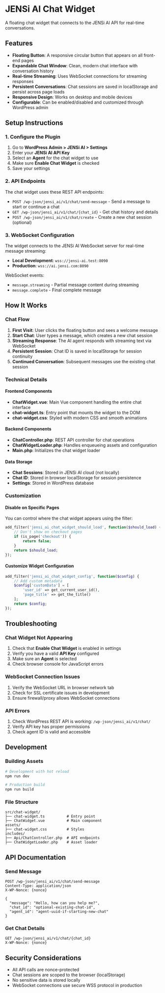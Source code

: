 # JENSi AI Chat Widget

A floating chat widget that connects to the JENSi AI API for real-time conversations.

## Features

- **Floating Button**: A responsive circular button that appears on all front-end pages
- **Expandable Chat Window**: Clean, modern chat interface with conversation history
- **Real-time Streaming**: Uses WebSocket connections for streaming responses
- **Persistent Conversations**: Chat sessions are saved in localStorage and persist across page loads
- **Responsive Design**: Works on desktop and mobile devices
- **Configurable**: Can be enabled/disabled and customized through WordPress admin

## Setup Instructions

### 1. Configure the Plugin

1. Go to **WordPress Admin > JENSi AI > Settings**
2. Enter your **JENSi AI API Key**
3. Select an **Agent** for the chat widget to use
4. Make sure **Enable Chat Widget** is checked
5. Save your settings

### 2. API Endpoints

The chat widget uses these REST API endpoints:

- `POST /wp-json/jensi_ai/v1/chat/send-message` - Send a message to start or continue a chat
- `GET /wp-json/jensi_ai/v1/chat/{chat_id}` - Get chat history and details
- `POST /wp-json/jensi_ai/v1/chat/create` - Create a new chat session (optional)

### 3. WebSocket Configuration

The widget connects to the JENSi AI WebSocket server for real-time message streaming:

- **Local Development**: `wss://jensi-ai.test:8090`
- **Production**: `wss://ai.jensi.com:8090`

WebSocket events:
- `message.streaming` - Partial message content during streaming
- `message.complete` - Final complete message

## How It Works

### Chat Flow

1. **First Visit**: User clicks the floating button and sees a welcome message
2. **Start Chat**: User types a message, which creates a new chat session
3. **Streaming Response**: The AI agent responds with streaming text via WebSocket
4. **Persistent Session**: Chat ID is saved in localStorage for session continuity
5. **Continued Conversation**: Subsequent messages use the existing chat session

### Technical Details

#### Frontend Components

- **ChatWidget.vue**: Main Vue component handling the entire chat interface
- **chat-widget.ts**: Entry point that mounts the widget to the DOM
- **chat-widget.css**: Styled with modern CSS and smooth animations

#### Backend Components

- **ChatController.php**: REST API controller for chat operations
- **ChatWidgetLoader.php**: Handles enqueueing assets and configuration
- **Main.php**: Initializes the chat widget loader

#### Data Storage

- **Chat Sessions**: Stored in JENSi AI cloud (not locally)
- **Chat ID**: Stored in browser localStorage for session persistence
- **Settings**: Stored in WordPress database

### Customization

#### Disable on Specific Pages

You can control where the chat widget appears using the filter:

```php
add_filter('jensi_ai_chat_widget_should_load', function($should_load) {
    // Don't show on checkout pages
    if (is_page('checkout')) {
        return false;
    }
    return $should_load;
});
```

#### Customize Widget Configuration

```php
add_filter('jensi_ai_chat_widget_config', function($config) {
    // Add custom metadata
    $config['customData'] = [
        'user_id' => get_current_user_id(),
        'page_title' => get_the_title()
    ];
    return $config;
});
```

## Troubleshooting

### Chat Widget Not Appearing

1. Check that **Enable Chat Widget** is enabled in settings
2. Verify you have a valid **API Key** configured
3. Make sure an **Agent** is selected
4. Check browser console for JavaScript errors

### WebSocket Connection Issues

1. Verify the WebSocket URL in browser network tab
2. Check for SSL certificate issues in development
3. Ensure firewall/proxy allows WebSocket connections

### API Errors

1. Check WordPress REST API is working: `/wp-json/jensi_ai/v1/chat/`
2. Verify API key has proper permissions
3. Check agent ID is valid and accessible

## Development

### Building Assets

```bash
# Development with hot reload
npm run dev

# Production build
npm run build
```

### File Structure

```
src/chat-widget/
├── chat-widget.ts          # Entry point
├── ChatWidget.vue          # Main component
assets/
├── chat-widget.css         # Styles
includes/
├── Api/ChatController.php  # API endpoints
├── ChatWidgetLoader.php    # Asset loader
```

## API Documentation

### Send Message

```http
POST /wp-json/jensi_ai/v1/chat/send-message
Content-Type: application/json
X-WP-Nonce: {nonce}

{
  "message": "Hello, how can you help me?",
  "chat_id": "optional-existing-chat-id",
  "agent_id": "agent-uuid-if-starting-new-chat"
}
```

### Get Chat Details

```http
GET /wp-json/jensi_ai/v1/chat/{chat_id}
X-WP-Nonce: {nonce}
```

## Security Considerations

- All API calls are nonce-protected
- Chat sessions are scoped to the browser (localStorage)
- No sensitive data is stored locally
- WebSocket connections use secure WSS protocol in production
